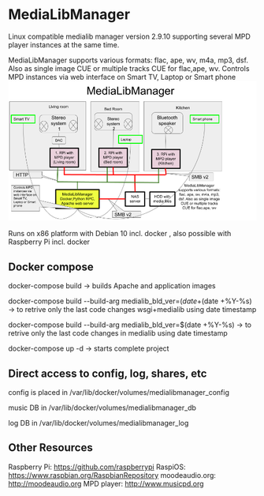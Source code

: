 # MediaLibManager
Linux compatible medialib manager version 2.9.10 supporting several MPD player instances at the same time.

MediaLibManager supports various formats: flac, ape, wv, m4a, mp3, dsf. Also as single image CUE or multiple tracks CUE for flac,ape, wv.
Controls MPD instances via web interface on Smart TV, Laptop or Smart phone
![MediaLibManager](/data/MediaLibManager.png)

Runs on x86 platform with Debian 10 incl. docker , also possible with Raspberry Pi incl. docker
## Docker compose
docker-compose build -> builds Apache and application images

docker-compose build --build-arg medialib_bld_ver=$(date +%Y-%s)  --build-arg wsgi_bld_ver=$(date +%Y-%s) -> to retrive only the last code changes wsgi+medialib using date timestamp

docker-compose build --build-arg medialib_bld_ver=$(date +%Y-%s) -> to retrive only the last code changes in medialib using date timestamp

docker-compose up -d -> starts complete project
## Direct access to config, log, shares, etc
config is placed in /var/lib/docker/volumes/medialibmanager_config

music DB in /var/lib/docker/volumes/medialibmanager_db

log DB in /var/lib/docker/volumes/medialibmanager_log

## Other Resources
Raspberry Pi: https://github.com/raspberrypi
RaspiOS: https://www.raspbian.org/RaspbianRepository
moodeaudio.org: http://moodeaudio.org
MPD player: http://www.musicpd.org
